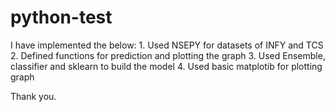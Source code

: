 # python-test

I have implemented the below:
	1. Used NSEPY for datasets of INFY and TCS
	2. Defined functions for prediction and plotting the graph
	3. Used Ensemble, classifier and sklearn to build the model
	4. Used basic matplotib for plotting graph

Thank you.

